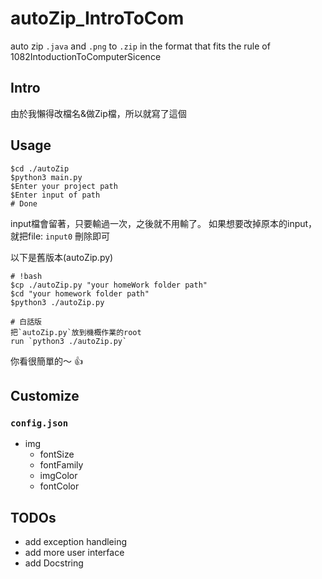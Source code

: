 # autoZip_IntroToCom
auto zip `.java` and `.png` to `.zip` in the format that fits the rule of 1082IntoductionToComputerSicence

## Intro
由於我懶得改檔名&做Zip檔，所以就寫了這個
## Usage
```bash=
$cd ./autoZip
$python3 main.py
$Enter your project path
$Enter input of path
# Done
```
input檔會留著，只要輸過一次，之後就不用輸了。
如果想要改掉原本的input，就把file: `input0` 刪除即可

以下是舊版本(autoZip.py)
```bash=
# !bash
$cp ./autoZip.py "your homeWork folder path"
$cd "your homework folder path"
$python3 ./autoZip.py
```
```口語=
# 白話版
把`autoZip.py`放到機概作業的root
run `python3 ./autoZip.py`
```
你看很簡單的～ :+1: 

## Customize
### `config.json`
- img
    - fontSize
    - fontFamily
    - imgColor
    - fontColor

## TODOs
- add exception handleing
- add more user interface
- add Docstring